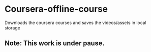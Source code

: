 # Coursera-offline-course
 Downloads the coursera courses and saves the videos/assets in local storage

##  Note: This work is under pause.

